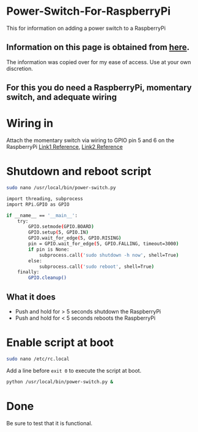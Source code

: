 # Power-Switch-For-RaspberryPi
This for information on adding a power switch to a RaspberryPi
## Information on this page is obtained from [here](https://scribles.net/adding-power-switch-on-raspberry-pi).   
The information was copied over for my ease of access.  Use at your own discretion.  
  
## For this you do need a RaspberryPi, momentary switch, and adequate wiring

# Wiring in
Attach the momentary switch via wiring to GPIO pin 5 and 6 on the RaspberryPi
[Link1 Reference](https://pinout.xyz/#), [Link2 Reference](https://pimylifeup.com/raspberry-pi-pinout/)

# Shutdown and reboot script
````bash
sudo nano /usr/local/bin/power-switch.py
````
````bash
import threading, subprocess
import RPi.GPIO as GPIO

if __name__ == '__main__':
    try:
        GPIO.setmode(GPIO.BOARD)
        GPIO.setup(5, GPIO.IN)
        GPIO.wait_for_edge(5, GPIO.RISING)
        pin = GPIO.wait_for_edge(5, GPIO.FALLING, timeout=3000)
        if pin is None:
            subprocess.call('sudo shutdown -h now', shell=True)
        else:
            subprocess.call('sudo reboot', shell=True)
    finally:
        GPIO.cleanup()
````
## What it does
<ul>
  <li>Push and hold for > 5 seconds shutdown the RaspberryPi</li>
  <li>Push and hold for < 5 seconds reboots the RaspberryPi</li>
</ul>

# Enable script at boot
````bash
sudo nano /etc/rc.local
````

Add a line before ````exit 0```` to execute the script at boot.

````bash
python /usr/local/bin/power-switch.py &
`````

# Done
Be sure to test that it is functional.
